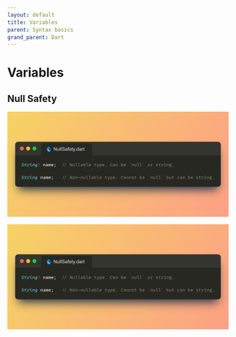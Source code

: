 ```yaml
---
layout: default
title: Variables
parent: Syntax basics
grand_parent: Dart
---
```


# Variables

## Null Safety
![Null Safety](/assets/images/nullSafety.png)
<p align="center">
  <img src="/assets/images/nullSafety.png" alt="drawing" width="600"/>
</p>
